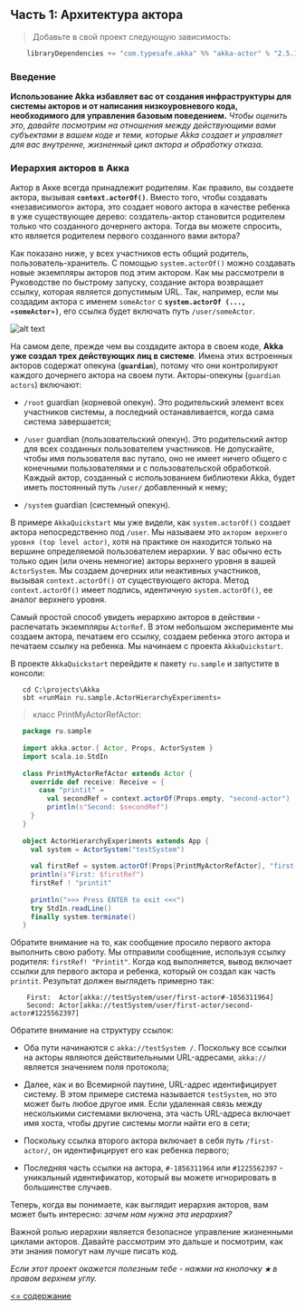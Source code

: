 ## Часть 1: Архитектура актора

>Добавьте в свой проект следующую зависимость:
```scala
    libraryDependencies += "com.typesafe.akka" %% "akka-actor" % "2.5.17"
```

### Введение

**Использование Akka избавляет вас от создания инфраструктуры для системы акторов и от написания низкоуровневого кода, 
необходимого для управления базовым поведением.** _Чтобы оценить это, давайте посмотрим на отношения между действующими вами 
субъектами в вашем коде и теми, которые Akka создает и управляет для вас внутренне, жизненный цикл актора и обработку отказа._

### Иерархия акторов в Акка

Актор в Акке всегда принадлежит родителям. Как правило, вы создаете актора, вызывая **`context.actorOf()`**. Вместо того, 
чтобы создавать «независимого» актора, это создает нового актора в качестве ребенка в уже существующее дерево: создатель-актор 
становится родителем только что созданного дочернего актора. Тогда вы можете спросить, кто является родителем первого 
созданного вами актора?

Как показано ниже, у всех участников есть общий родитель, пользователь-хранитель. С помощью `system.actorOf()` можно создавать 
новые экземпляры акторов под этим актором. Как мы рассмотрели в Руководстве по быстрому запуску, создание актора возвращает 
ссылку, которая является допустимым URL. Так, например, если мы создадим актора с именем `someActor` с 
**`system.actorOf (..., «someActor»)`**, его ссылка будет включать путь `/user/someActor`.

![alt text](https://github.com/steklopod/akka/blob/akka_starter/src/main/resources/images/actor_top_tree.png "actor_top_tree")

На самом деле, прежде чем вы создадите актора в своем коде, **Akka уже создал трех действующих лиц в системе**. Имена 
этих встроенных акторов содержат опекуна (**`guardian`**), потому что они контролируют каждого дочернего актора на своем пути. 
Акторы-опекуны (`guardian actors`) включают:

* `/root` guardian (корневой опекун). Это родительский элемент всех участников системы, а последний 
останавливается, когда сама система завершается;

* `/user`  guardian (пользовательский опекун). Это родительский актор для всех созданных пользователем участников. 
Не допускайте, чтобы имя пользователя вас путало, оно не имеет ничего общего с конечными пользователями и с пользовательской 
обработкой. Каждый актор, созданный с использованием библиотеки Akka, будет иметь постоянный путь `/user/` добавленный к нему;

* `/system` guardian (системный опекун).

В примере `AkkaQuickstart` мы уже видели, как `system.actorOf()` создает актора непосредственно под `/user`. Мы называем 
это `актором верхнего уровня (top level actor)`, хотя на практике он находится только на вершине определяемой пользователем 
иерархии. У вас обычно есть только один (или очень немногие) акторы верхнего уровня в вашей `ActorSystem`. Мы создаем 
дочерних или неактивных участников, вызывая `context.actorOf()` от существующего актора. Метод `context.actorOf()` имеет 
подпись, идентичную `system.actorOf()`, ее аналог верхнего уровня.

Самый простой способ увидеть иерархию акторов в действии - распечатать экземпляры `ActorRef`. В этом небольшом эксперименте 
мы создаем актора, печатаем его ссылку, создаем ребенка этого актора и печатаем ссылку на ребенка. Мы начинаем с 
проекта `AkkaQuickstart`.

В проекте `AkkaQuickstart` перейдите к пакету `ru.sample` и запустите в консоли: 
 
 ```sbtshell
    cd C:\projects\Akka
    sbt «runMain ru.sample.ActorHierarchyExperiments»
 ```
 
 >класс PrintMyActorRefActor:
 
 ```scala
    package ru.sample
    
    import akka.actor.{ Actor, Props, ActorSystem }
    import scala.io.StdIn
    
    class PrintMyActorRefActor extends Actor {
      override def receive: Receive = {
        case "printit" ⇒
          val secondRef = context.actorOf(Props.empty, "second-actor")
          println(s"Second: $secondRef")
      }
    }
    
    object ActorHierarchyExperiments extends App {
      val system = ActorSystem("testSystem")
    
      val firstRef = system.actorOf(Props[PrintMyActorRefActor], "first-actor")
      println(s"First: $firstRef")
      firstRef ! "printit"
    
      println(">>> Press ENTER to exit <<<")
      try StdIn.readLine()
      finally system.terminate()
    }

 ```
 
Обратите внимание на то, как сообщение просило первого актора выполнить свою работу. Мы отправили сообщение, используя 
ссылку родителя: `firstRef! "Printit"`. Когда код выполняется, вывод включает ссылки для первого актора и ребенка, 
который он создал как часть `printit`. Результат должен выглядеть примерно так:
  
 ```sbtshell
     First:  Actor[akka://testSystem/user/first-actor#-1856311964]
     Second: Actor[akka://testSystem/user/first-actor/second-actor#1225562397]
 ```
 
Обратите внимание на структуру ссылок:

* Оба пути начинаются с `akka://testSystem /`. Поскольку все ссылки на акторы являются действительными URL-адресами, 
`akka:// `является значением поля протокола;

* Далее, как и во Всемирной паутине, URL-адрес идентифицирует систему. В этом примере система называется `testSystem`, 
но это может быть любое другое имя. Если удаленная связь между несколькими системами включена, эта часть URL-адреса 
включает имя хоста, чтобы другие системы могли найти его в сети;

* Поскольку ссылка второго актора включает в себя путь `/first-actor/`, он идентифицирует его как ребенка первого;

* Последняя часть ссылки на актора, `#-1856311964` или `#1225562397` - уникальный идентификатор, который вы можете 
игнорировать в большинстве случаев.

Теперь, когда вы понимаете, как выглядит иерархия акторов, вам может быть интересно: _зачем нам нужна эта иерархия?_ 

Важной ролью иерархии является безопасное управление жизненными циклами акторов. Давайте рассмотрим это дальше и посмотрим,
 как эти знания помогут нам лучше писать код.
 
 
 

_Если этот проект окажется полезным тебе - нажми на кнопочку **`★`** в правом верхнем углу._

[<= содержание](https://github.com/steklopod/akka/blob/akka_starter/readme.md)